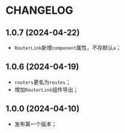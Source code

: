 # CHANGELOG

## 1.0.7 (2024-04-22)

* `RouterLink`新增`component`属性，不存默认`a`；

## 1.0.6 (2024-04-19)

* `routers`更名为`routes`；
* 增加`RouterLink`组件导出；

## 1.0.0 (2024-04-10)

* 发布第一个版本；
